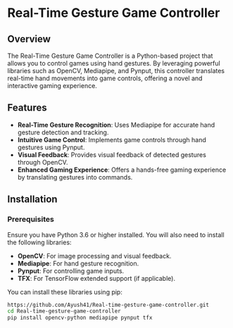 # Real-Time Gesture Game Controller

## Overview

The Real-Time Gesture Game Controller is a Python-based project that allows you to control games using hand gestures. By leveraging powerful libraries such as OpenCV, Mediapipe, and Pynput, this controller translates real-time hand movements into game controls, offering a novel and interactive gaming experience.

## Features

- **Real-Time Gesture Recognition**: Uses Mediapipe for accurate hand gesture detection and tracking.
- **Intuitive Game Control**: Implements game controls through hand gestures using Pynput.
- **Visual Feedback**: Provides visual feedback of detected gestures through OpenCV.
- **Enhanced Gaming Experience**: Offers a hands-free gaming experience by translating gestures into commands.

## Installation

### Prerequisites

Ensure you have Python 3.6 or higher installed. You will also need to install the following libraries:

- **OpenCV**: For image processing and visual feedback.
- **Mediapipe**: For hand gesture recognition.
- **Pynput**: For controlling game inputs.
- **TFX**: For TensorFlow extended support (if applicable).

You can install these libraries using pip:

```sh
https://github.com/Ayush41/Real-time-gesture-game-controller.git
cd Real-time-gesture-game-controller
pip install opencv-python mediapipe pynput tfx
